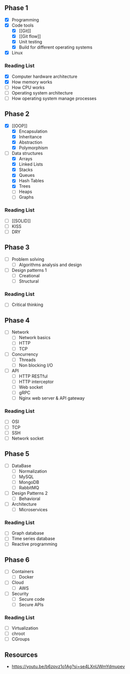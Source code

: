 ## Phase 1
- [x] Programming
- [x] Code tools
	- [x] [[Git]]
	- [x] [[Git flow]]
	- [x] Unit testing
	- [x] Build for different operating systems
- [x] Linux

### Reading List
- [x] Computer hardware architecture
- [x] How memory works
- [ ] How CPU works
- [ ] Operating system architecture
- [ ] How operating system manage processes

## Phase 2
- [x] [[OOP]]
	- [x] Encapsulation
	- [x] Inheritance
	- [x] Abstraction
	- [x] Polymorphism
- [ ] Data structures
	- [x] Arrays
	- [x] Linked Lists
	- [x] Stacks
	- [x] Queues
	- [x] Hash Tables
	- [x] Trees
	- [ ] Heaps
	- [ ] Graphs

### Reading List
- [ ] [[SOLID]]
- [ ] KISS
- [ ] DRY

## Phase 3
- [ ] Problem solving
	- [ ] Algorithms analysis and design
- [ ] Design patterns 1
	- [ ] Creational
	- [ ] Structural

### Reading List
- [ ] Critical thinking

## Phase 4
- [ ] Network
	- [ ] Network basics
	- [ ] HTTP
	- [ ] TCP
- [ ] Concurrency
	- [ ] Threads
	- [ ] Non blocking I/O
- [ ] API
	- [ ] HTTP RESTful
	- [ ] HTTP interceptor
	- [ ] Web socket
	- [ ] gRPC
	- [ ] Nginx web server & API gateway

### Reading List
- [ ] OSI
- [ ] TCP
- [ ] SSH
- [ ] Network socket

## Phase 5
- [ ] DataBase
	- [ ] Normalization
	- [ ] MySQL
	- [ ] MongoDB
	- [ ] RabbitMQ
- [ ] Design Patterns 2
	- [ ] Behavioral
- [ ] Architecture
	- [ ] Microservices

### Reading List
- [ ] Graph database
- [ ] Time series database
- [ ] Reactive programming

## Phase 6
- [ ] Containers
	- [ ] Docker
- [ ] Cloud
	- [ ] AWS
- [ ] Security
	- [ ] Secure code
	- [ ] Secure APIs

### Reading List
- [ ] Virtualization
- [ ] chroot
- [ ] CGroups

## Resources
- https://youtu.be/b6zpvz1o1Ag?si=se4LXnUWmYdmupev